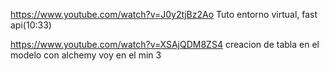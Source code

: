 https://www.youtube.com/watch?v=J0y2tjBz2Ao
Tuto entorno virtual, fast api(10:33)

https://www.youtube.com/watch?v=XSAjQDM8ZS4
creacion de tabla en el modelo con alchemy
voy en el min 3
